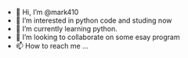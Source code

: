 - 👋 Hi, I’m @mark410
- 👀 I’m interested in python code and studing now
- 🌱 I’m currently learning python.
- 💞️ I’m looking to collaborate on some esay program
- 📫 How to reach me ...

<!---
mark410/mark410 is a ✨ special ✨ repository because its `README.md` (this file) appears on your GitHub profile.
You can click the Preview link to take a look at your changes.
--->
